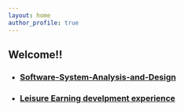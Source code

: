 ```yaml
---
layout: home
author_profile: true
---
```


## Welcome!!

<!-- Jekyll Themes + Markdown -->



- ### [Software-System-Analysis-and-Design](_swsad/Software-System-Analysis-and-Design)

- ### [Leisure Earning develpment experience](_LeiEarn/Index)

